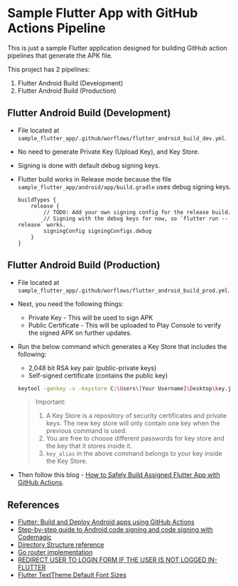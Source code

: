 # Sample Flutter App with GitHub Actions Pipeline
This is just a sample Flutter application designed for building GitHub action pipelines that generate the APK file.

This project has 2 pipelines:
1. Flutter Android Build (Development)
2. Flutter Android Build (Production)


## Flutter Android Build (Development)
- File located at `sample_flutter_app/.github/worflows/flutter_android_build_dev.yml`.
- No need to generate Private Key (Upload Key), and Key Store. 
- Signing is done with default debug signing keys.
- Flutter build works in Release mode because the file `sample_flutter_app/android/app/build.gradle` uses debug signing keys.

    ```
    buildTypes {
        release {
            // TODO: Add your own signing config for the release build.
            // Signing with the debug keys for now, so `flutter run --release` works.
            signingConfig signingConfigs.debug
        }
    }
    ```

## Flutter Android Build (Production)
- File located at `sample_flutter_app/.github/worflows/flutter_android_build_prod.yml`.
- Next, you need the following things:
    - Private Key - This will be used to sign APK
    - Public Certificate - This will be uploaded to Play Console to verify the signed APK on further updates.
- Run the below command which generates a Key Store that includes the following:
    - 2,048 bit RSA key pair (public-private keys)
    - Self-signed certificate (contains the public key)

    ```bash
    keytool -genkey -v -keystore C:\Users\[Your Username]\Desktop\key.jks -storetype JKS -keyalg RSA -keysize 2048 -validity 10000 -alias key_alias
    ```
    > Important:
    > 1. A Key Store is a repository of security certificates and private keys. The new key store will only contain one key when the previous command is used. 
    > 2. You are free to choose different passwords for key store and the key that it stores inside it.
    > 3. `key_alias` in the above command belongs to your key inside the Key Store.
- Then follow this blog - [How to Safely Build Assigned Flutter App with GitHub Actions](https://blog.devgenius.io/how-to-safely-build-assigned-flutter-app-with-github-actions-8860b1b6eef6).

## References
- [Flutter: Build and Deploy Android apps using GitHub Actions](https://tbrgroup.software/flutter-build-and-deploy-android-apps-using-github-actions/)
- [Step-by-step guide to Android code signing and code signing with Codemagic](https://blog.codemagic.io/the-simple-guide-to-android-code-signing/)
- [Directory Structure reference](https://blog.logrocket.com/implementing-route-guards-flutter-web-apps/)
- [Go router implementation](https://blog.codemagic.io/flutter-go-router-guide/)
- [REDIRECT USER TO LOGIN FORM IF THE USER IS NOT LOGGED IN-FLUTTER](https://www.appsloveworld.com/flutter/200/168/redirect-user-to-login-form-if-the-user-is-not-logged-in?expand_article=1)
- [Flutter TextTheme Default Font Sizes](https://api.flutter.dev/flutter/material/TextTheme-class.html)